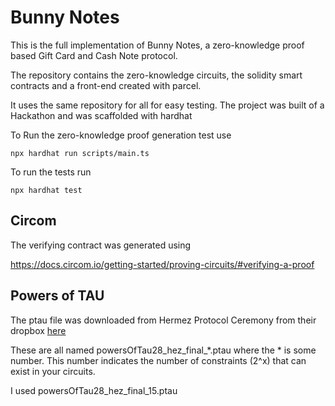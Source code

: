 # Bunny Notes

This is the full implementation of Bunny Notes, a zero-knowledge proof based Gift Card and Cash Note protocol.

The repository contains the zero-knowledge circuits, the solidity smart contracts and a front-end created with parcel.

It uses the same repository for all for easy testing. 
The project was built of a Hackathon and was scaffolded with hardhat

To Run the zero-knowledge proof generation test use

   `npx hardhat run scripts/main.ts`

To run the tests run 

   `npx hardhat test`




## Circom

The verifying contract was generated using 

https://docs.circom.io/getting-started/proving-circuits/#verifying-a-proof
## Powers of TAU

The ptau file was downloaded from  Hermez Protocol Ceremony from their dropbox [here](https://www.dropbox.com/sh/mn47gnepqu88mzl/AACaJkBU7mmCq8uU8ml0-0fma?dl=0)

These are all named powersOfTau28_hez_final_*.ptau where the * is some number. This number indicates the number of constraints (2^x) that can exist in your circuits.

I used powersOfTau28_hez_final_15.ptau